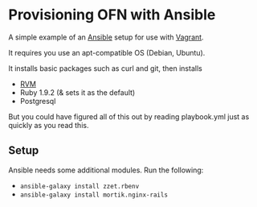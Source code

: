 Provisioning OFN with Ansible
=============================

A simple example of an [Ansible] setup for use with [Vagrant].

It requires you use an apt-compatible OS (Debian, Ubuntu).

It installs basic packages such as curl and git, then installs

* [RVM]
* Ruby 1.9.2 (& sets it as the default)
* Postgresql

But you could have figured all of this out by reading playbook.yml just
as quickly as you read this.

  [Ansible]: http://ansible.cc
  [Vagrant]: http://www.vagrantup.com
  [RVM]: https://rvm.io

Setup
-----

Ansible needs some additional modules. Run the following:

* `ansible-galaxy install zzet.rbenv`
* `ansible-galaxy install mortik.nginx-rails`

